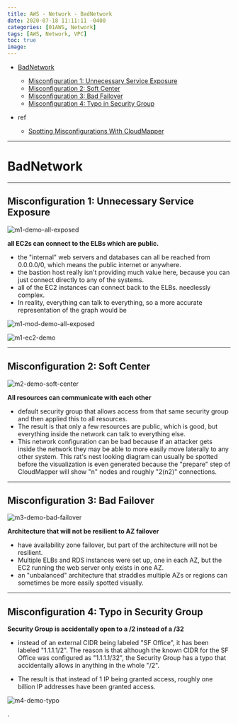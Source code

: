 ```yaml
---
title: AWS - Network - BadNetwork
date: 2020-07-18 11:11:11 -0400
categories: [01AWS, Network]
tags: [AWS, Network, VPC]
toc: true
image:
---
```


- [BadNetwork](#badnetwork)
  - [Misconfiguration 1: Unnecessary Service Exposure](#misconfiguration-1-unnecessary-service-exposure)
  - [Misconfiguration 2: Soft Center](#misconfiguration-2-soft-center)
  - [Misconfiguration 3: Bad Failover](#misconfiguration-3-bad-failover)
  - [Misconfiguration 4: Typo in Security Group](#misconfiguration-4-typo-in-security-group)

- ref
  - [Spotting Misconfigurations With CloudMapper](https://duo.com/blog/spotting-misconfigurations-with-cloudmapper)

---

# BadNetwork


---


## Misconfiguration 1: Unnecessary Service Exposure

![m1-demo-all-exposed](https://i.imgur.com/nG6RPDH.png)

**all EC2s can connect to the ELBs which are public.**
- the "internal" web servers and databases can all be reached from 0.0.0.0/0, which means the public internet or anywhere.
- the bastion host really isn't providing much value here, because you can just connect directly to any of the systems.
- all of the EC2 instances can connect back to the ELBs. needlessly complex.
- In reality, everything can talk to everything, so a more accurate representation of the graph would be

![m1-mod-demo-all-exposed](https://i.imgur.com/HeqH8f7.png)

![m1-ec2-demo](https://i.imgur.com/G5gymM4.png)

---

## Misconfiguration 2: Soft Center

![m2-demo-soft-center](https://i.imgur.com/crDO901.png)

**All resources can communicate with each other**
- default security group that allows access from that same security group and then applied this to all resources.
- The result is that only a few resources are public, which is good, but everything inside the network can talk to everything else.
- This network configuration can be bad because if an attacker gets inside the network they may be able to more easily move laterally to any other system. This rat's nest looking diagram can usually be spotted before the visualization is even generated because the "prepare" step of CloudMapper will show "n" nodes and roughly "2(n2)" connections.


---

## Misconfiguration 3: Bad Failover

![m3-demo-bad-failover](https://i.imgur.com/Apk6wdr.png)

**Architecture that will not be resilient to AZ failover**
- have availability zone failover, but part of the architecture will not be resilient.
- Multiple ELBs and RDS instances were set up, one in each AZ, but the EC2 running the web server only exists in one AZ.
- an "unbalanced" architecture that straddles multiple AZs or regions can sometimes be more easily spotted visually.

---

## Misconfiguration 4: Typo in Security Group

**Security Group is accidentally open to a /2 instead of a /32**
- instead of an external CIDR being labeled "SF Office", it has been labeled "1.1.1.1/2". The reason is that although the known CIDR for the SF Office was configured as "1.1.1.1/32", the Security Group has a typo that accidentally allows in anything in the whole "/2".

- The result is that instead of 1 IP being granted access, roughly one billion IP addresses have been granted access.


![m4-demo-typo](https://i.imgur.com/9187m0q.png)








.

